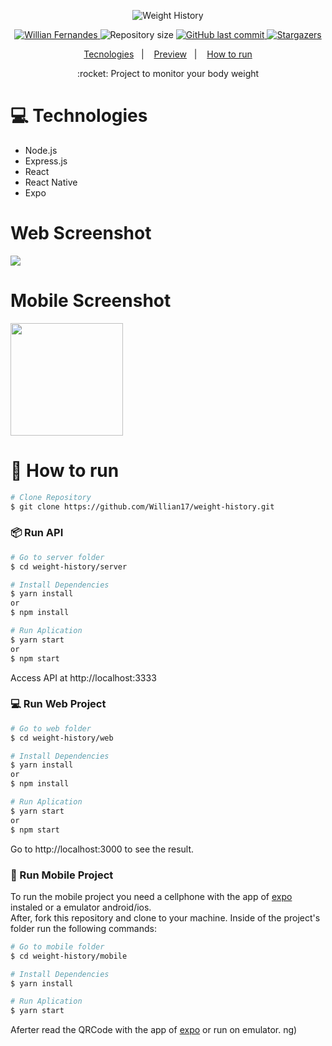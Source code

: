 
 <p align="center">	<img alt="Weight History" src="https://fontmeme.com/temporary/9ce8411655d13e018e0bd2983e6a6ebf.png"</p>

<p align="center">	
   <a href="https://www.linkedin.com/in/willian-fernandes/">
      <img alt="Willian Fernandes" src="https://img.shields.io/badge/-WillianFernandes-7650CF?style=flat&logo=Linkedin&logoColor=white" />
   </a>
  <img alt="Repository size" src="https://img.shields.io/github/repo-size/Willian17/weight-history?color=7650CF">

  <a aria-label="Completed" href="https://nextlevelweek.com/episodios/omnistack/edicao/2">
  <a href="https://github.com/Willian17/weight-history/commits/master">
    <img alt="GitHub last commit" src="https://img.shields.io/github/last-commit/Willian17/weight-history?color=774DD6">
  </a> 
  <a href="https://github.com/Willian17/proffy-nlw2/stargazers">
    <img alt="Stargazers" src="https://img.shields.io/github/stars/Willian17/weight-history?color=8257E5&logo=github">
  </a>
</p>

<p align="center">
  <a href="#computer-technologies">Tecnologies</a>&nbsp;&nbsp;&nbsp;|&nbsp;&nbsp;&nbsp;
  <a href="#web-screenshot">Preview</a>&nbsp;&nbsp;&nbsp;|&nbsp;&nbsp;&nbsp;
  <a href="#construction_worker-how-to-run"> How to run</a>
</p>

> 
<p align="center">
:rocket: Project to monitor your body weight
</p>

# :computer: Technologies
<ul>
  <li>Node.js</li>
  <li>Express.js</li>
  <li>React</li>
  <li>React Native</li>
  <li>Expo</li>

</ul>

# Web Screenshot
<div>
   <img src="https://user-images.githubusercontent.com/53010824/88211442-191a4200-cc2c-11ea-9450-3d053f121589.png">
</div>

# Mobile Screenshot
<div>
   <img src="https://user-images.githubusercontent.com/53010824/88211607-5088ee80-cc2c-11ea-83e9-a0cc0ec48fe2.png" width="180">
</div>


# :construction_worker: How to run
```bash
# Clone Repository
$ git clone https://github.com/Willian17/weight-history.git
```

### 📦 Run API
```bash
# Go to server folder
$ cd weight-history/server

# Install Dependencies
$ yarn install 
or
$ npm install

# Run Aplication
$ yarn start 
or 
$ npm start
```
Access API at http://localhost:3333

### 💻 Run Web Project

```bash
# Go to web folder
$ cd weight-history/web

# Install Dependencies
$ yarn install
or
$ npm install

# Run Aplication 
$ yarn start
or 
$ npm start
```
Go to http://localhost:3000 to see the result.

### 📱 Run Mobile Project
To run the mobile project you need a cellphone with the app of [expo](https://play.google.com/store/apps/details?id=host.exp.exponent) instaled or a emulator android/ios.
<br />
After, fork this repository and clone to your machine. Inside of the project's folder run the following commands:

```bash
# Go to mobile folder
$ cd weight-history/mobile

# Install Dependencies
$ yarn install

# Run Aplication
$ yarn start
```
Aferter read the QRCode with the app of [expo](https://play.google.com/store/apps/details?id=host.exp.exponent) or run on emulator.
ng)
